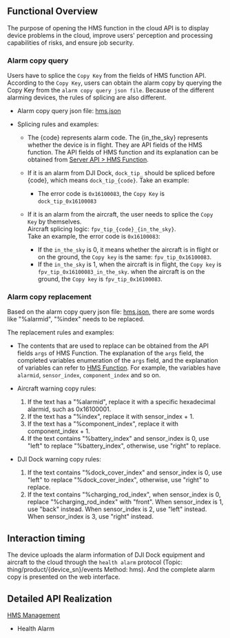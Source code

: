 ## Functional Overview
The purpose of opening the HMS function in the cloud API is to display device problems in the cloud, improve users' perception and processing capabilities of risks, and ensure job security.

### Alarm copy query
Users have to splice the `Copy Key` from the fields of HMS function API. According to the `Copy Key`, users can obtain the alarm copy by querying the Copy Key from the `alarm copy query json file`. Because of the different alarming devices, the rules of splicing are also different. 

* Alarm copy query json file: [hms.json](https://terra-1-g.djicdn.com/84f990b0bbd145e6a3930de0c55d3b2b/apicloud/hms.json)

* Splicing rules and examples:

  * The {code} represents alarm code. The {in_the_sky} represents whether the device is in flight. They are API fields of the HMS function. The API fields of HMS function and its explanation can be obtained from [Server API > HMS Function](https://developer.dji.com/doc/cloud-api-tutorial/en/server-api-reference/mqtt/thing-model/gateway/dock/hms.html).
  
  * If it is an alarm from DJI Dock, `dock_tip_` should be spliced before {code}, which means `dock_tip_{code}`. Take an example:<br/>
    * The error code is `0x16100083`, the `Copy Key` is `dock_tip_0x16100083`<br/>

  * If it is an alarm from the aircraft, the user needs to splice the `Copy Key` by themselves. <br/>
    Aircraft splicing logic: `fpv_tip_{code}_{in_the_sky}`. <br/>
    Take an example, the error code is `0x16100083`:
    * If the `in_the_sky` is 0, it means whether the aircraft is in flight or on the ground, the `Copy key` is the same: `fpv_tip_0x16100083`.
    * If the `in_the_sky` is 1, when the aircraft is in flight, the `Copy key` is `fpv_tip_0x16100083_in_the_sky`. when the aircraft is on the ground, the `Copy key` is `fpv_tip_0x16100083`.

### Alarm copy replacement

Based on the alarm copy query json file: [hms.json](https://terra-1-g.djicdn.com/84f990b0bbd145e6a3930de0c55d3b2b/apicloud/langs.json), there are some words like "%alarmid", "%index" needs to be replaced.

The replacement rules and examples:

* The contents that are used to replace can be obtained from the API fields `args` of HMS Function. The explanation of the `args` field, the completed variables enumeration of the `args` field, and the explanation of variables can refer to [HMS Function](https://developer.dji.com/doc/cloud-api-tutorial/en/server-api-reference/mqtt/thing-model/gateway/dock/hms.html). For example, the variables have `alarmid`, `sensor_index`, `component_index` and so on.
* Aircraft warning copy rules:
  1. If the text has a "%alarmid", replace it with a specific hexadecimal alarmid, such as 0x16100001.
  2. If the text has a "%index", replace it with sensor_index + 1.
  3. If the text has a "%component_index", replace it with component_index + 1.
  4. If the text contains "%battery_index" and sensor_index is 0, use "left" to replace "%battery_index", otherwise, use "right" to replace.

* DJI Dock warning copy rules:
  1. If the text contains "%dock_cover_index" and sensor_index is 0, use "left" to replace "%dock_cover_index", otherwise, use "right" to replace.
  2. If the text contains "%charging_rod_index", when sensor_index is 0, replace "%charging_rod_index" with "front". When sensor_index is 1, use "back" instead. When sensor_index is 2, use "left" instead. When sensor_index is 3, use "right" instead.

## Interaction timing
The device uploads the alarm information of DJI Dock equipment and aircraft to the cloud through the `health alarm` protocol (Topic: thing/product/{device_sn}/events Method: hms). And the complete alarm copy is presented on the web interface.

## Detailed API Realization

[HMS Management](https://developer.dji.com/doc/cloud-api-tutorial/en/server-api-reference/mqtt/thing-model/gateway/dock/hms.html)

* Health Alarm




